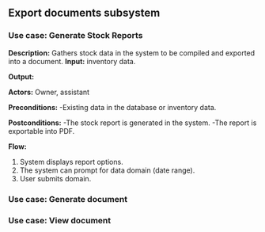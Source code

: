 ## Export documents subsystem

### Use case: Generate Stock Reports
**Description:** Gathers stock data in the system to be compiled and exported into a document.
**Input:** inventory data.

**Output:**

**Actors:** Owner, assistant

**Preconditions:**
-Existing data in the database or inventory data.

**Postconditions:**
-The stock report is generated in the system.
-The report is exportable into PDF.

**Flow:**
1. System displays report options.
2. The system can prompt for data domain (date range).
3. User submits domain.

### Use case: Generate document

### Use case: View document
